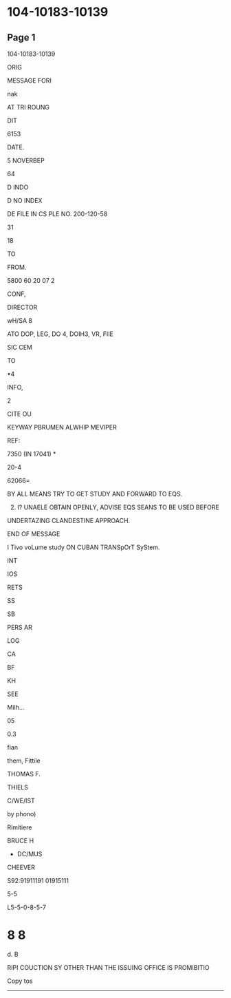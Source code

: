 # 104-10183-10139

## Page 1

104-10183-10139

ORIG

MESSAGE FORI

nak

AT TRI ROUNG

DIT

6153

DATE.

5 NOVERBEP

64

D INDO

D NO INDEX

DE FILE IN CS PLE NO. 200-120-58

31

18

TO

FROM.

5800 60 20 07 2

CONF,

DIRECTOR

wH/SA 8

ATO DOP, LEG, DO 4, DOIH3, VR, FIlE

SIC CEM

TO

•4

INFO,

2

CITE OU

KEYWAY PBRUMEN ALWHIP MEVIPER

REF:

7350 (IN 17041) *

20-4

62066=

BY ALL MEANS TRY TO GET STUDY AND FORWARD TO EQS.

2. I? UNAELE OBTAIN OPENLY, ADVISE EQS SEANS TO BE USED BEFORE

UNDERTAZING CLANDESTINE APPROACH.

END OF MESSAGE

I Tivo voLume study ON CUBAN TRANSpOrT SyStem.

INT

IOS

RETS

SS

SB

PERS AR

LOG

CA

BF

KH

SEE

Milh...

05

0.3

fian

them, Fittile

THOMAS F.

THIELS

C/WE/IST

by phono)

Rimitiere

BRUCE H

- DC/MUS

CHEEVER

S92:91911191 01915111

5-5

L5-5-0-8-5-7

# 8 8

d. B

RIPI COUCTION SY OTHER THAN THE ISSUING OFFICE IS PROMIBITIO

Copy tos

---

